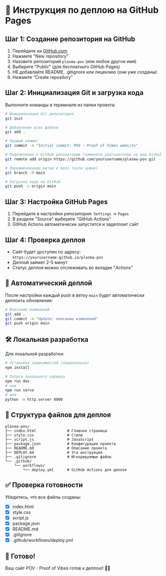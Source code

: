 # 🚀 Инструкция по деплою на GitHub Pages

## Шаг 1: Создание репозитория на GitHub

1. Перейдите на [GitHub.com](https://github.com)
2. Нажмите "New repository"
3. Назовите репозиторий `plasma-pov` (или любое другое имя)
4. Выберите "Public" (для бесплатного GitHub Pages)
5. НЕ добавляйте README, .gitignore или лицензию (они уже созданы)
6. Нажмите "Create repository"

## Шаг 2: Инициализация Git и загрузка кода

Выполните команды в терминале из папки проекта:

```bash
# Инициализация Git репозитория
git init

# Добавление всех файлов
git add .

# Первый коммит
git commit -m "Initial commit: POV - Proof of Vibes website"

# Подключение к GitHub репозиторию (замените yourusername на ваш GitHub username)
git remote add origin https://github.com/yourusername/plasma-pov.git

# Переименование ветки в main (если нужно)
git branch -M main

# Загрузка кода на GitHub
git push -u origin main
```

## Шаг 3: Настройка GitHub Pages

1. Перейдите в настройки репозитория: `Settings` → `Pages`
2. В разделе "Source" выберите "GitHub Actions"
3. GitHub Actions автоматически запустится и задеплоит сайт

## Шаг 4: Проверка деплоя

- Сайт будет доступен по адресу: `https://yourusername.github.io/plasma-pov`
- Деплой займет 2-5 минут
- Статус деплоя можно отслеживать во вкладке "Actions"

## 🔄 Автоматический деплой

После настройки каждый push в ветку `main` будет автоматически деплоить обновления:

```bash
# Внесение изменений
git add .
git commit -m "Update: описание изменений"
git push origin main
```

## 🛠 Локальная разработка

Для локальной разработки:

```bash
# Установка зависимостей (опционально)
npm install

# Запуск локального сервера
npm run dev
# или
npm run serve
# или
python -m http.server 8000
```

## 📁 Структура файлов для деплоя

```
plasma-pov/
├── index.html              # Главная страница
├── style.css               # Стили
├── script.js               # JavaScript
├── package.json            # Конфигурация проекта
├── README.md               # Описание проекта
├── DEPLOY.md               # Эта инструкция
├── .gitignore              # Игнорируемые файлы
└── .github/
    └── workflows/
        └── deploy.yml      # GitHub Actions для деплоя
```

## ✅ Проверка готовности

Убедитесь, что все файлы созданы:
- [x] index.html
- [x] style.css  
- [x] script.js
- [x] package.json
- [x] README.md
- [x] .gitignore
- [x] .github/workflows/deploy.yml

## 🎉 Готово!

Ваш сайт POV - Proof of Vibes готов к деплою! 🌊✨
